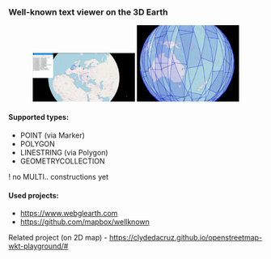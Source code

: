 ### Well-known text viewer on the 3D Earth

<p align="center">
  <img src="https://raw.githubusercontent.com/asapelkin/wkt_3d_viewer/master/examples/example1.png" width="40%"/>
  <img src="https://raw.githubusercontent.com/asapelkin/wkt_3d_viewer/master/examples/example2.png" width="40%"/>
</p>


#### Supported types:
  - POINT (via Marker)
  - POLYGON
  - LINESTRING (via Polygon)
  - GEOMETRYCOLLECTION

! no MULTI.. constructions yet

#### Used projects:
 - https://www.webglearth.com
 - https://github.com/mapbox/wellknown

Related project (on 2D map) - https://clydedacruz.github.io/openstreetmap-wkt-playground/#

